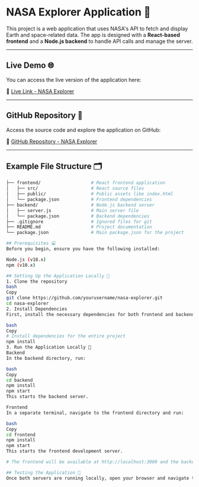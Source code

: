 # NASA Explorer Application 🚀

This project is a web application that uses NASA's API to fetch and display Earth and space-related data. The app is designed with a **React-based frontend** and a **Node.js backend** to handle API calls and manage the server.

---

## Live Demo 🌐

You can access the live version of the application here:

🔗 [Live Link - NASA Explorer](https://nasa-explorer-app-00eacef84580.herokuapp.com)

---

## GitHub Repository 📂

Access the source code and explore the application on GitHub:

🔗 [GitHub Repository - NASA Explorer](https://github.com/yourusername/nasa-explorer)

---

## Example File Structure 🗂

```bash
├── frontend/                   # React frontend application
│   ├── src/                    # React source files
│   ├── public/                 # Public assets like index.html
│   └── package.json            # Frontend dependencies
├── backend/                    # Node.js backend server
│   ├── server.js               # Main server file
│   └── package.json            # Backend dependencies
├── .gitignore                  # Ignored files for git
├── README.md                   # Project documentation
└── package.json                # Main package.json for the project

## Prerequisites 💻
Before you begin, ensure you have the following installed:

Node.js (v18.x)
npm (v10.x)

## Setting Up the Application Locally 🔧
1. Clone the repository
bash
Copy
git clone https://github.com/yourusername/nasa-explorer.git
cd nasa-explorer
2. Install Dependencies
First, install the necessary dependencies for both frontend and backend.

bash
Copy
# Install dependencies for the entire project
npm install
3. Run the Application Locally 🚀
Backend
In the backend directory, run:

bash
Copy
cd backend
npm install
npm start
This starts the backend server.

Frontend
In a separate terminal, navigate to the frontend directory and run:

bash
Copy
cd frontend
npm install
npm start
This starts the frontend development server.

# The frontend will be available at http://localhost:3000 and the backend at http://localhost:5000 (or another port if configured).

## Testing the Application 🧪
Once both servers are running locally, open your browser and navigate to http://localhost:3000 to interact with the application.
